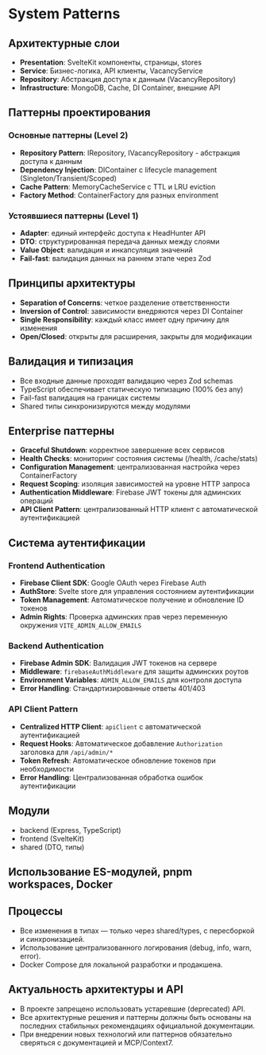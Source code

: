 # System Patterns

## Архитектурные слои
- **Presentation**: SvelteKit компоненты, страницы, stores
- **Service**: Бизнес-логика, API клиенты, VacancyService  
- **Repository**: Абстракция доступа к данным (VacancyRepository)
- **Infrastructure**: MongoDB, Cache, DI Container, внешние API

## Паттерны проектирования

### Основные паттерны (Level 2)
- **Repository Pattern**: IRepository<T>, IVacancyRepository - абстракция доступа к данным
- **Dependency Injection**: DIContainer с lifecycle management (Singleton/Transient/Scoped)
- **Cache Pattern**: MemoryCacheService с TTL и LRU eviction
- **Factory Method**: ContainerFactory для разных environment

### Устоявшиеся паттерны (Level 1)
- **Adapter**: единый интерфейс доступа к HeadHunter API
- **DTO**: структурированная передача данных между слоями  
- **Value Object**: валидация и инкапсуляция значений
- **Fail-fast**: валидация данных на раннем этапе через Zod

## Принципы архитектуры
- **Separation of Concerns**: четкое разделение ответственности
- **Inversion of Control**: зависимости внедряются через DI Container  
- **Single Responsibility**: каждый класс имеет одну причину для изменения
- **Open/Closed**: открыты для расширения, закрыты для модификации

## Валидация и типизация
- Все входные данные проходят валидацию через Zod schemas
- TypeScript обеспечивает статическую типизацию (100% без any)
- Fail-fast валидация на границах системы
- Shared типы синхронизируются между модулями

## Enterprise паттерны
- **Graceful Shutdown**: корректное завершение всех сервисов
- **Health Checks**: мониторинг состояния системы (/health, /cache/stats)
- **Configuration Management**: централизованная настройка через ContainerFactory
- **Request Scoping**: изоляция зависимостей на уровне HTTP запроса
- **Authentication Middleware**: Firebase JWT токены для админских операций
- **API Client Pattern**: централизованный HTTP клиент с автоматической аутентификацией

## Система аутентификации

### Frontend Authentication
- **Firebase Client SDK**: Google OAuth через Firebase Auth
- **AuthStore**: Svelte store для управления состоянием аутентификации
- **Token Management**: Автоматическое получение и обновление ID токенов
- **Admin Rights**: Проверка админских прав через переменную окружения `VITE_ADMIN_ALLOW_EMAILS`

### Backend Authentication
- **Firebase Admin SDK**: Валидация JWT токенов на сервере
- **Middleware**: `firebaseAuthMiddleware` для защиты админских роутов
- **Environment Variables**: `ADMIN_ALLOW_EMAILS` для контроля доступа
- **Error Handling**: Стандартизированные ответы 401/403

### API Client Pattern
- **Centralized HTTP Client**: `apiClient` с автоматической аутентификацией
- **Request Hooks**: Автоматическое добавление `Authorization` заголовка для `/api/admin/*`
- **Token Refresh**: Автоматическое обновление токенов при необходимости
- **Error Handling**: Централизованная обработка ошибок аутентификации

## Модули
- backend (Express, TypeScript)
- frontend (SvelteKit)
- shared (DTO, типы)

## Использование ES-модулей, pnpm workspaces, Docker

## Процессы
- Все изменения в типах — только через shared/types, с пересборкой и синхронизацией.
- Использование централизованного логирования (debug, info, warn, error).
- Docker Compose для локальной разработки и продакшена.

## Актуальность архитектуры и API
- В проекте запрещено использовать устаревшие (deprecated) API.
- Все архитектурные решения и паттерны должны быть основаны на последних стабильных рекомендациях официальной документации.
- При внедрении новых технологий или паттернов обязательно сверяться с документацией и MCP/Context7. 